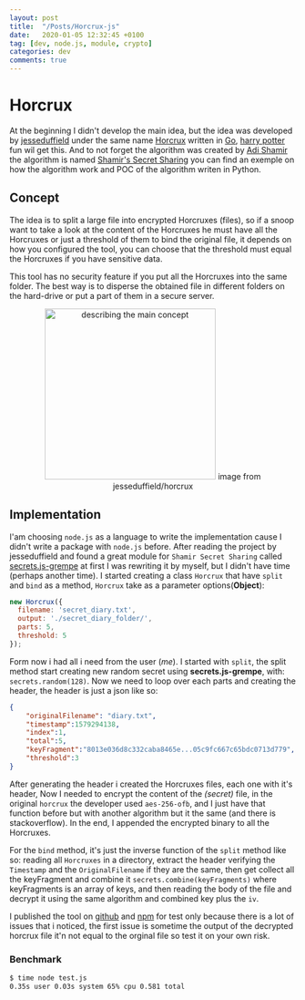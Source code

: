 ```yaml
---
layout: post
title:  "/Posts/Horcrux-js"
date:   2020-01-05 12:32:45 +0100
tag: [dev, node.js, module, crypto]
categories: dev
comments: true
---
```

# Horcrux
At the beginning I didn't develop the main idea, but the idea was developed by [jesseduffield](https://github.com/jesseduffield) under the same name [Horcrux](https://github.com/jesseduffield/horcrux) written in [Go](https://golang.org/), [harry potter](https://harrypotter.fandom.com/wiki/Horcrux) fun wil get this. And to not forget the algorithm was created by [Adi Shamir](https://en.wikipedia.org/wiki/Adi_Shamir) the algorithm is named [Shamir's Secret Sharing](https://en.wikipedia.org/wiki/Shamir%27s_Secret_Sharing) you can find an exemple on how the algorithm work and POC of the algorithm writen in Python.

## Concept
The idea is to split a large file into encrypted Horcruxes (files), so if a snoop want to take a look at the content of the Horcruxes he must have all the Horcruxes or just a threshold of them to bind the original file, it depends on how you configured the tool, you can choose that the threshold must equal the Horcruxes if you have sensitive data.

This tool has no security feature if you put all the Horcruxes into the same folder. The best way is to disperse the obtained file in different folders on the hard-drive or put a part of them in a secure server.
<p align="center">
  <img src="{{ site.baseurl }}/assets/images/horcrux-concept.png" width="300px" alt="describing the main concept">
  image from jesseduffield/horcrux
</p>

## Implementation
I'am choosing `node.js` as a language to write the implementation cause I didn't write a package with `node.js` before.
After reading the project by jesseduffield and found a great module for `Shamir Secret Sharing` called [secrets.js-grempe](https://github.com/grempe/secrets.js) at first I was rewriting it by myself, but I didn't have time (perhaps another time). I started creating a class `Horcrux` that have `split` and `bind` as a method, `Horcrux` take as a parameter options(__Object__):

```javascript
new Horcrux({
  filename: 'secret_diary.txt',
  output: './secret_diary_folder/',
  parts: 5,
  threshold: 5
});
```

Form now i had all i need from the user (_me_). I started with `split`, the split method start creating new random secret using __secrets.js-grempe__, with: `secrets.random(128)`. Now we need to loop over each parts and creating the header, the header is just a json like so:

```json
{
    "originalFilename": "diary.txt",
    "timestamp":1579294138,
    "index":1,
    "total":5,
    "keyFragment":"8013e036d8c332caba8465e...05c9fc667c65bdc0713d779",
    "threshold":3
}
```

After generating the header i created the Horcruxes files, each one with it's header, Now I needed to encrypt the content of the _(secret)_ file, in the original `horcrux` the developer used `aes-256-ofb`, and I just have that function before but with another algorithm but it the same (and there is stackoverflow). In the end, I appended the encrypted binary to all the Horcruxes.

For the `bind` method, it's just the inverse function of the `split` method like so: reading all `Horcruxes` in a directory, extract the header verifying the `Timestamp` and the `OriginalFilename` if they are the same, then get collect all the keyFragment and combine it `secrets.combine(keyFragments)` where keyFragments is an array of keys, and then reading the body of the file and decrypt it using the same algorithm and combined key plus the `iv`.

I published the tool on [github](https://github.com/hihebark/horcrux-js) and [npm](https://www.npmjs.com/package/horcrux-js) for test only because there is a lot of issues that i noticed, the first issue is sometime the output of the decrypted horcrux file it'n not equal to the orginal file so test it on your own risk.

### Benchmark

```bash
$ time node test.js
0.35s user 0.03s system 65% cpu 0.581 total
```
